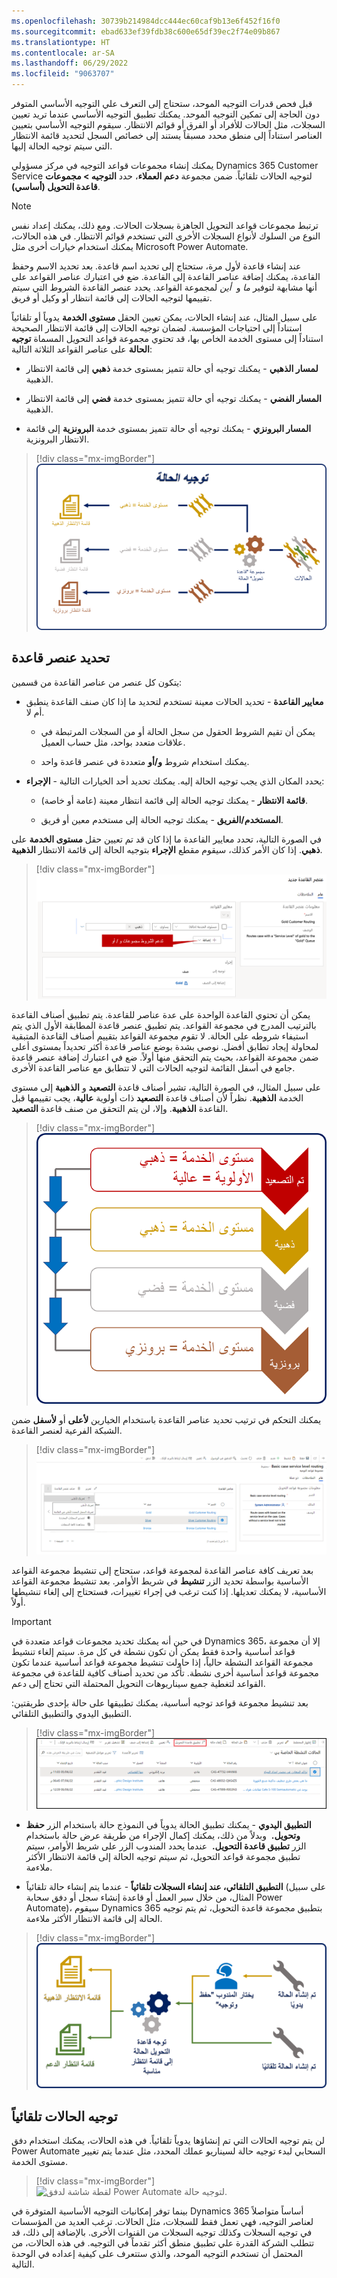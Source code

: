 ```yaml
---
ms.openlocfilehash: 30739b214984dcc444ec60caf9b13e6f452f16f0
ms.sourcegitcommit: ebad633ef39fdb38c600e65df39ec2f74e09b867
ms.translationtype: HT
ms.contentlocale: ar-SA
ms.lasthandoff: 06/29/2022
ms.locfileid: "9063707"
---
```

قبل فحص قدرات التوجيه الموحد، ستحتاج إلى التعرف علي التوجيه الأساسي المتوفر دون الحاجة إلى تمكين التوجيه الموحد. يمكنك تطبيق التوجيه الأساسي عندما تريد تعيين السجلات، مثل الحالات للأفراد أو الفرق أو قوائم الانتظار. سيقوم التوجيه الأساسي بتعيين العناصر استناداً إلى منطق محدد مسبقاً يستند إلى خصائص السجل لتحديد قائمة الانتظار التي سيتم توجيه الحالة إليها.

يمكنك إنشاء مجموعات قواعد التوجيه في مركز مسؤولي Dynamics 365 Customer Service لتوجيه الحالات تلقائياً. ضمن مجموعة **دعم العملاء**، حدد **التوجيه > مجموعات قاعدة التحويل (أساسي)**.

> [!NOTE]
> ترتبط مجموعات قواعد التحويل الجاهزة بسجلات الحالات. ومع ذلك، يمكنك إعداد نفس النوع من السلوك لأنواع السجلات الأخرى التي تستخدم قوائم الانتظار. في هذه الحالات، يمكنك استخدام خيارات أخرى مثل Microsoft Power Automate.

عند إنشاء قاعدة لأول مرة، ستحتاج إلى تحديد اسم قاعدة. بعد تحديد الاسم وحفظ القاعدة، يمكنك إضافة عناصر القاعدة إلى القاعدة. ضع في اعتبارك عناصر القواعد على أنها مشابهة لتوفير *ما* و 
*أين* لمجموعة القواعد. يحدد عنصر القاعدة الشروط التي سيتم تقييمها لتوجيه الحالات إلى قائمة انتظار أو وكيل أو فريق.

على سبيل المثال، عند إنشاء الحالات، يمكن تعيين الحقل **مستوى الخدمة** يدوياً أو تلقائياً استناداً إلى احتياجات المؤسسة. لضمان توجيه الحالات إلى قائمة الانتظار الصحيحة استناداً إلى مستوى الخدمة الخاص بها، قد تحتوي مجموعة قواعد التحويل المسماة **توجيه الحالة** على عناصر القواعد الثلاثة التالية:

-   **لمسار الذهبي** - يمكنك توجيه أي حالة تتميز بمستوى خدمة **ذهبي** إلى قائمة الانتظار الذهبية.

-   **‎المسار الفضي** - يمكنك توجيه أي حالة تتميز بمستوى خدمة **فضي** إلى قائمة الانتظار الذهبية.

-   **المسار البرونزي** - يمكنك توجيه أي حالة تتميز بمستوى خدمة **البرونزية** إلى قائمة الانتظار البرونزية.

> [!div class="mx-imgBorder"]
> ![رسم تخطيطي لمثال لتوجيه الحالة يستخدم مجموعات القواعد ومستويات الخدمة.](../media/basic-routing.png)

## <a name="define-a-rule-item"></a>تحديد عنصر قاعدة

يتكون كل عنصر من عناصر القاعدة من قسمين:

-   **معايير القاعدة** - تحديد الحالات معينة تستخدم لتحديد ما إذا كان صنف القاعدة ينطبق أم لا.

    -   يمكن أن تقيم الشروط الحقول من سجل الحالة أو من السجلات المرتبطة في علاقات متعدد بواحد، مثل حساب العميل.

    -   يمكنك استخدام شروط **و/أو** متعددة في عنصر قاعدة واحد.

-   **الإجراء‏‎** - يحدد المكان الذي يجب توجيه الحالة إليه. يمكنك تحديد أحد الخيارات التالية:

    -   **قائمة الانتظار** - يمكنك توجيه الحالة إلى قائمة انتظار معينة (عامة أو خاصة).

    -   **المستخدم/الفريق** - يمكنك توجيه الحالة إلى مستخدم معين أو فريق.

في الصورة التالية، تحدد معايير القاعدة ما إذا كان قد تم تعيين حقل **مستوى الخدمة** على **ذهبي**. إذا كان الأمر كذلك، سيقوم مقطع **الإجراء** بتوجيه الحالة إلى قائمة الانتظار **الذهبية**.

> [!div class="mx-imgBorder"]
> [![لقطة شاشة لصفحة أصناف القاعدة مع تمييز "معايير القاعدة".](../media/routing-rule-item.png)](../media/routing-rule-item.png#lightbox)

يمكن أن تحتوي القاعدة الواحدة على عدة عناصر للقاعدة. يتم تطبيق أصناف القاعدة بالترتيب المدرج في مجموعة القواعد. يتم تطبيق عنصر قاعدة المطابقة الأول الذي يتم استيفاء شروطه على الحالة. لا تقوم مجموعة القواعد بتقييم أصناف القاعدة المتبقية لمحاولة إيجاد تطابق أفضل. نوصي بشدة بوضع عناصر قاعدة أكثر تحديداً بمستوى أعلى ضمن مجموعة القواعد، بحيث يتم التحقق منها أولاً. ضع في اعتبارك إضافة عنصر قاعدة جامع في أسفل القائمة لتوجيه الحالات التي لا تتطابق مع عناصر القاعدة الأخرى.

على سبيل المثال، في الصورة التالية، تشير أصناف قاعدة **التصعيد** و **الذهبية** إلى مستوى الخدمة **الذهبية**. نظراً لأن أصناف قاعدة **التصعيد** ذات أولوية **عالية**، يجب تقييمها قبل القاعدة **الذهبية**. وإلا، لن يتم التحقق من صنف قاعدة **التصعيد**.

> [!div class="mx-imgBorder"]
> ![رسم تخطيطي لمستويات الخدمة وأولوية كلّ منها.](../media/rule-item-order.png)

يمكنك التحكم في ترتيب تحديد عناصر القاعدة باستخدام الخيارين **لأعلى** أو **لأسفل** ضمن الشبكة الفرعية لعنصر القاعدة.

> [!div class="mx-imgBorder"]
> [![لقطة شاشة تُظهر مجموعة قواعد التحويل.](../media/routing-rule-set.png)](../media/routing-rule-set.png#lightbox)

بعد تعريف كافة عناصر القاعدة لمجموعة قواعد، ستحتاج إلى تنشيط مجموعة القواعد الأساسية بواسطة تحديد الزر **تنشيط** في شريط الأوامر. بعد تنشيط مجموعة القواعد الأساسية، لا يمكنك تعديلها. إذا كنت ترغب في إجراء تغييرات، فستحتاج إلى إلغاء تنشيطها أولاً.

> [!IMPORTANT]
> في حين أنه يمكنك تحديد مجموعات قواعد متعددة في Dynamics 365، إلا أن مجموعة قواعد أساسية واحدة فقط يمكن أن تكون نشطة في كل مرة. سيتم إلغاء تنشيط مجموعة القواعد النشطة حالياً، إذا حاولت تنشيط مجموعة قواعد أساسية عندما تكون مجموعة قواعد أساسية أخرى نشطة. تأكد من تحديد أصناف كافية للقاعدة في مجموعة القواعد لتغطية جميع سيناريوهات التحويل المحتملة التي تحتاج إلى دعم.

بعد تنشيط مجموعة قواعد توجيه أساسية، يمكنك تطبيقها على حالة بإحدى طريقتين: التطبيق اليدوي والتطبيق التلقائي.

> [!div class="mx-imgBorder"]
> ![لقطه شاشه للزر "تطبيق قاعده التحويل".](../media/apply-routing-rule.png)

-   **التطبيق اليدوي** - يمكنك تطبيق الحالة يدوياً في النموذج حالة باستخدام الزر **حفظ وتحويل.**  وبدلاً من ذلك، يمكنك إكمال الإجراء من طريقة عرض حالة باستخدام الزر **تطبيق قاعدة التحويل.**  عندما يحدد المندوب الزر على شريط الأوامر، سيتم تطبيق مجموعة قواعد التحويل، ثم سيتم توجيه الحالة إلى قائمة الانتظار الأكثر ملاءمة.

-   **التطبيق التلقائي، عند إنشاء السجلات تلقائياً** - عندما يتم إنشاء حالة تلقائياً (على سبيل المثال، من خلال سير العمل أو قاعدة إنشاء سجل أو دفق سحابة Power Automate)، سيقوم Dynamics 365 بتطبيق مجموعة قاعدة التحويل، ثم يتم توجيه الحالة إلى قائمة الانتظار الأكثر ملاءمة.

> [!div class="mx-imgBorder"]
> ![رسم تخطيطي يُظهر مثالاً لقواعد التحويل المطبقة على حالة.](../media/routing-rules-diagram.png)

## <a name="route-cases-automatically"></a>توجيه الحالات تلقائياً

لن يتم توجيه الحالات التي تم إنشاؤها يدوياً تلقائياً. في هذه الحالات، يمكنك استخدام دفق Power Automate السحابي لبدء توجيه حالة لسيناريو عملك المحدد، مثل عندما يتم تغيير مستوى الخدمة.

> [!div class="mx-imgBorder"]
> ![لقطة شاشة لدفق Power Automate لتوجيه حالة.](../media/route-power-automate.png)

بينما توفر إمكانيات التوجيه الأساسية المتوفرة في Dynamics 365 أساساً متواصلاً لعناصر التوجيه، فهي تعمل فقط للسجلات، مثل الحالات. ترغب العديد من المؤسسات في توجيه السجلات وكذلك توجيه السجلات من القنوات الأخرى. بالإضافة إلى ذلك، قد تتطلب الشركة القدرة علي تطبيق منطق أكثر تقدماً في التوجيه. في هذه الحالات، من المحتمل أن تستخدم التوجيه الموحد، والذي ستتعرف على كيفية إعداده في الوحدة التالية.
